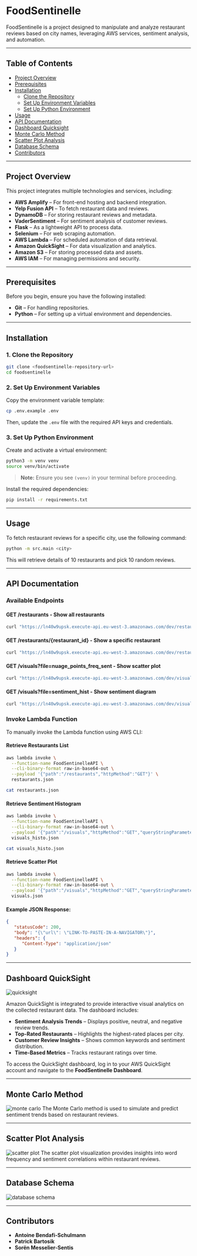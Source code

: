 # FoodSentinelle

FoodSentinelle is a project designed to manipulate and analyze restaurant reviews based on city names, leveraging AWS services, sentiment analysis, and automation.

---

## **Table of Contents**

- [Project Overview](#project-overview)
- [Prerequisites](#prerequisites)
- [Installation](#installation)
  - [Clone the Repository](#1-clone-the-repository)
  - [Set Up Environment Variables](#2-set-up-environment-variables)
  - [Set Up Python Environment](#3-set-up-python-environment)
- [Usage](#usage)
- [API Documentation](#api-documentation)
- [Dashboard Quicksight](#dashboard-quicksight)
- [Monte Carlo Method](#monte-carlo-method)
- [Scatter Plot Analysis](#scatter-plot-analysis)
- [Database Schema](#)
- [Contributors](#contributors)

---

## **Project Overview**

This project integrates multiple technologies and services, including:

- **AWS Amplify** – For front-end hosting and backend integration.
- **Yelp Fusion API** – To fetch restaurant data and reviews.
- **DynamoDB** – For storing restaurant reviews and metadata.
- **VaderSentiment** – For sentiment analysis of customer reviews.
- **Flask** – As a lightweight API to process data.
- **Selenium** – For web scraping automation.
- **AWS Lambda** – For scheduled automation of data retrieval.
- **Amazon QuickSight** – For data visualization and analytics.
- **Amazon S3** – For storing processed data and assets.
- **AWS IAM** – For managing permissions and security.

---

## **Prerequisites**

Before you begin, ensure you have the following installed:

- **Git** – For handling repositories.
- **Python** – For setting up a virtual environment and dependencies.

---

## **Installation**

### 1. **Clone the Repository**

```bash
git clone <foodsentinelle-repository-url>
cd foodsentinelle
```

### 2. **Set Up Environment Variables**

Copy the environment variable template:

```bash
cp .env.example .env
```

Then, update the `.env` file with the required API keys and credentials.

### 3. **Set Up Python Environment**

Create and activate a virtual environment:

```bash
python3 -m venv venv
source venv/bin/activate
```

> **Note:** Ensure you see `(venv)` in your terminal before proceeding.

Install the required dependencies:

```bash
pip install -r requirements.txt
```

---

## **Usage**

To fetch restaurant reviews for a specific city, use the following command:

```bash
python -m src.main <city>
```

This will retrieve details of 10 restaurants and pick 10 random reviews.

---

## **API Documentation**

### **Available Endpoints**

#### **GET /restaurants** - Show all restaurants
```bash
curl "https://ln40w9upsk.execute-api.eu-west-3.amazonaws.com/dev/restaurants"
```

#### **GET /restaurants/{restaurant_id}** - Show a specific restaurant
```bash
curl "https://ln40w9upsk.execute-api.eu-west-3.amazonaws.com/dev/restaurants/T6krutcCsZ317NS_EGbUZQ"
```

#### **GET /visuals?file=nuage_points_freq_sent** - Show scatter plot
```bash
curl "https://ln40w9upsk.execute-api.eu-west-3.amazonaws.com/dev/visuals?file=nuage_points_freq_sent"
```

#### **GET /visuals?file=sentiment_hist** - Show sentiment diagram
```bash
curl "https://ln40w9upsk.execute-api.eu-west-3.amazonaws.com/dev/visuals?file=sentiment_hist"
```

### **Invoke Lambda Function**
To manually invoke the Lambda function using AWS CLI:

#### **Retrieve Restaurants List**
```bash
aws lambda invoke \
  --function-name FoodSentinelleAPI \
  --cli-binary-format raw-in-base64-out \
  --payload '{"path":"/restaurants","httpMethod":"GET"}' \
  restaurants.json

cat restaurants.json
```

#### **Retrieve Sentiment Histogram**
```bash
aws lambda invoke \
  --function-name FoodSentinelleAPI \
  --cli-binary-format raw-in-base64-out \
  --payload '{"path":"/visuals","httpMethod":"GET","queryStringParameters":{"file":"sentiment_hist"}}' \
  visuals_histo.json

cat visuals_histo.json
```

#### **Retrieve Scatter Plot**
```bash
aws lambda invoke \
  --function-name FoodSentinelleAPI \
  --cli-binary-format raw-in-base64-out \
  --payload '{"path":"/visuals","httpMethod":"GET","queryStringParameters":{"file":"nuage_points_freq_sent"}}' \
  visuals.json
```

#### **Example JSON Response:**
```json
{
   "statusCode": 200, 
   "body": "{\"url\": \"LINK-TO-PASTE-IN-A-NAVIGATOR\"}", 
   "headers": {
      "Content-Type": "application/json"
   }
}
```

---

## **Dashboard QuickSight**

![quicksight](./docs/dashboard_quicksight.png)

Amazon QuickSight is integrated to provide interactive visual analytics on the collected restaurant data. The dashboard includes:

- **Sentiment Analysis Trends** – Displays positive, neutral, and negative review trends.
- **Top-Rated Restaurants** – Highlights the highest-rated places per city.
- **Customer Review Insights** – Shows common keywords and sentiment distribution.
- **Time-Based Metrics** – Tracks restaurant ratings over time.

To access the QuickSight dashboard, log in to your AWS QuickSight account and navigate to the **FoodSentinelle Dashboard**.

---

## **Monte Carlo Method**

![monte carlo](./docs/monte_carlo_method.png)
The Monte Carlo method is used to simulate and predict sentiment trends based on restaurant reviews.

---

## **Scatter Plot Analysis**

![scatter plot](./docs/words_frequency.png)
The scatter plot visualization provides insights into word frequency and sentiment correlations within restaurant reviews.

---

## **Database Schema**

![database schema](./docs/database.png)

---

## **Contributors**

- **Antoine Bendafi-Schulmann**
- **Patrick Bartosik**
- **Sorën Messelier-Sentis**

